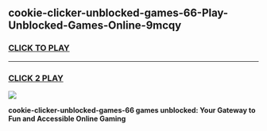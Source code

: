 
## cookie-clicker-unblocked-games-66-Play-Unblocked-Games-Online-9mcqy
<h3>
<a href="https://premium76.site?title=cookie-clicker-unblocked-games-66&ref=25A">CLICK TO PLAY</a></h3>
<hr>

<h3>
<a href="https://premium76.site?title=cookie-clicker-unblocked-games-66&ref=25A">CLICK 2 PLAY</a>
  
</h3>

<a href="https://premium76.site?title=cookie-clicker-unblocked-games-66&ref=25A"><img src="https://clearcache.store/games.png"></a>


**cookie-clicker-unblocked-games-66 games unblocked: Your Gateway to Fun and Accessible Online Gaming**
